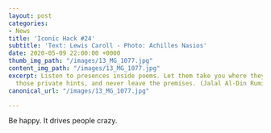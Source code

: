 ```yaml
---
layout: post
categories:
- News
title: 'Iconic Hack #24'
subtitle: 'Text: Lewis Caroll - Photo: Achilles Nasios'
date: 2020-05-09 22:00:00 +0000
thumb_img_path: "/images/13_MG_1077.jpg"
content_img_path: "/images/13_MG_1077.jpg"
excerpt: Listen to presences inside poems. Let them take you where they will. Follow
  those private hints, and never leave the premises. (Jalal Al-Din Rumi)
canonical_url: "/images/13_MG_1077.jpg"

---
```

Be happy. It drives people crazy.